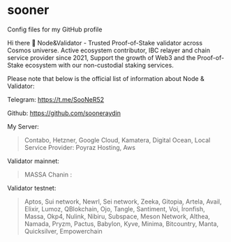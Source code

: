 # sooner
Config files for my GitHub profile

Hi there 👋
Node&Validator - Trusted Proof-of-Stake validator across Cosmos universe. Active ecosystem contributor, IBC relayer and chain service provider since 2021, Support the growth of Web3 and the Proof-of-Stake ecosystem with our non-custodial staking services.

Please note that below is the official list of information about Node & Validator:


Telegram: https://t.me/SooNeR52

Github: https://github.com/sooneraydin

My Server:
> Contabo, Hetzner, Google Cloud, Kamatera, Digital Ocean, Local Service Provider: Poyraz Hosting, Aws

Validator mainnet:

> MASSA Chanin : 

Validator testnet:

> Aptos, Sui network, Newrl, Sei network, Zeeka, Gitopia, Artela, Avail, Elixir, Lumoz, QBlokchain, Ojo, Tangle, Santiment, Voi, İronfish,    Massa, Okp4, Nulink, Nibiru, Subspace, Meson Network, Althea, Namada, Pryzm, Pactus, Babylon, Kyve, Minima, Bitcountry, Manta, Quicksilver, Empowerchain
